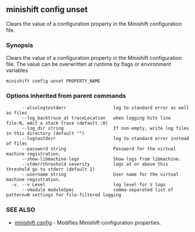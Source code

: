 ## minishift config unset

Clears the value of a configuration property in the Minishift configuration file.

### Synopsis


Clears the value of a configuration property in the Minishift configuration file. The value can be overwritten at runtime by flags or environment variables

```
minishift config unset PROPERTY_NAME
```

### Options inherited from parent commands

```
      --alsologtostderr                  log to standard error as well as files
      --log_backtrace_at traceLocation   when logging hits line file:N, emit a stack trace (default :0)
      --log_dir string                   If non-empty, write log files in this directory (default "")
      --logtostderr                      log to standard error instead of files
      --password string                  Password for the virtual machine registration.
      --show-libmachine-logs             Show logs from libmachine.
      --stderrthreshold severity         logs at or above this threshold go to stderr (default 2)
      --username string                  User name for the virtual machine registration.
  -v, --v Level                          log level for V logs
      --vmodule moduleSpec               comma-separated list of pattern=N settings for file-filtered logging
```

### SEE ALSO
* [minishift config](minishift_config.md)	 - Modifies Minishift configuration properties.

